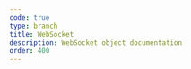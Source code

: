 ```yaml
---
code: true
type: branch
title: WebSocket
description: WebSocket object documentation
order: 400
---
```

